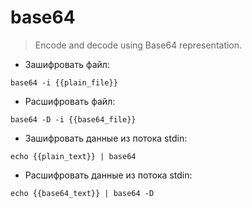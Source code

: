 # base64

> Encode and decode using Base64 representation.

- Зашифровать файл:

`base64 -i {{plain_file}}`

- Расшифровать файл:

`base64 -D -i {{base64_file}}`

- Зашифровать данные из потока stdin:

`echo {{plain_text}} | base64`

- Расшифровать данные из потока stdin:

`echo {{base64_text}} | base64 -D`
